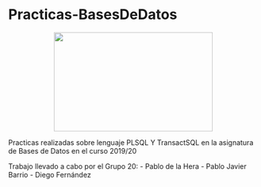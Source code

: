 # Practicas-BasesDeDatos
<p align="center">
  <img width="320" height="200" src="https://www.hatthieves.es/wp-content/uploads/2019/09/16-420x300.png">
</p>
Practicas realizadas sobre lenguaje PLSQL Y TransactSQL en la asignatura de Bases de Datos en el curso 2019/20

Trabajo llevado a cabo por el Grupo 20:
    - Pablo de la Hera
    - Pablo Javier Barrio
    - Diego Fernández
